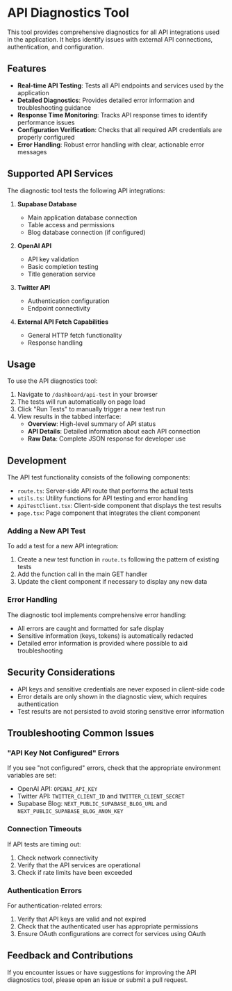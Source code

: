 # API Diagnostics Tool

This tool provides comprehensive diagnostics for all API integrations used in the application. It helps identify issues with external API connections, authentication, and configuration.

## Features

- **Real-time API Testing**: Tests all API endpoints and services used by the application
- **Detailed Diagnostics**: Provides detailed error information and troubleshooting guidance
- **Response Time Monitoring**: Tracks API response times to identify performance issues
- **Configuration Verification**: Checks that all required API credentials are properly configured
- **Error Handling**: Robust error handling with clear, actionable error messages

## Supported API Services

The diagnostic tool tests the following API integrations:

1. **Supabase Database**
   - Main application database connection
   - Table access and permissions
   - Blog database connection (if configured)

2. **OpenAI API**
   - API key validation
   - Basic completion testing
   - Title generation service

3. **Twitter API**
   - Authentication configuration
   - Endpoint connectivity

4. **External API Fetch Capabilities**
   - General HTTP fetch functionality
   - Response handling

## Usage

To use the API diagnostics tool:

1. Navigate to `/dashboard/api-test` in your browser
2. The tests will run automatically on page load
3. Click "Run Tests" to manually trigger a new test run
4. View results in the tabbed interface:
   - **Overview**: High-level summary of API status
   - **API Details**: Detailed information about each API connection
   - **Raw Data**: Complete JSON response for developer use

## Development

The API test functionality consists of the following components:

- `route.ts`: Server-side API route that performs the actual tests
- `utils.ts`: Utility functions for API testing and error handling
- `ApiTestClient.tsx`: Client-side component that displays the test results
- `page.tsx`: Page component that integrates the client component

### Adding a New API Test

To add a test for a new API integration:

1. Create a new test function in `route.ts` following the pattern of existing tests
2. Add the function call in the main GET handler
3. Update the client component if necessary to display any new data

### Error Handling

The diagnostic tool implements comprehensive error handling:

- All errors are caught and formatted for safe display
- Sensitive information (keys, tokens) is automatically redacted
- Detailed error information is provided where possible to aid troubleshooting

## Security Considerations

- API keys and sensitive credentials are never exposed in client-side code
- Error details are only shown in the diagnostic view, which requires authentication
- Test results are not persisted to avoid storing sensitive error information

## Troubleshooting Common Issues

### "API Key Not Configured" Errors

If you see "not configured" errors, check that the appropriate environment variables are set:

- OpenAI API: `OPENAI_API_KEY`  
- Twitter API: `TWITTER_CLIENT_ID` and `TWITTER_CLIENT_SECRET`
- Supabase Blog: `NEXT_PUBLIC_SUPABASE_BLOG_URL` and `NEXT_PUBLIC_SUPABASE_BLOG_ANON_KEY`

### Connection Timeouts

If API tests are timing out:

1. Check network connectivity
2. Verify that the API services are operational
3. Check if rate limits have been exceeded

### Authentication Errors

For authentication-related errors:

1. Verify that API keys are valid and not expired
2. Check that the authenticated user has appropriate permissions
3. Ensure OAuth configurations are correct for services using OAuth

## Feedback and Contributions

If you encounter issues or have suggestions for improving the API diagnostics tool, please open an issue or submit a pull request. 